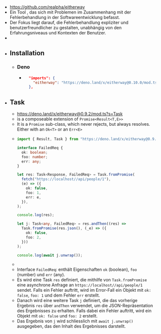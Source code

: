 - https://github.com/realpha/eitherway
- Ein Tool , das sich mit Problemen im Zusammenhang mit der Fehlerbehandlung in der Softwareentwicklung befasst.
- Der Fokus liegt darauf, die Fehlerbehandlung expliziter und benutzerfreundlicher zu gestalten, 
  unabhängig von den Erfahrungsniveaus und Kontexten der Benutzer.
-
- ## Installation
	- ### Deno
		- ```deno.json
		    "imports": {
		      "eitherway": "https://deno.land/x/eitherway@0.10.0/mod.ts"
		    },
		  ```
- ## Task
	- https://deno.land/x/eitherway@0.9.2/mod.ts?s=Task
	- is a composeable extension of `Promise<Result<T,E>>`
	- It is a `Promise` sub-class, which never rejects, but always resolves.
	  Either with an `Ok<T>` or an `Err<E>`
	- ```typescript
	  import { Result, Task } from "https://deno.land/x/eitherway@0.9.2/mod.ts";
	  
	  interface FailedReq {
	    ok: boolean;
	    foo: number;
	    err: any;
	  }
	  
	  let res: Task<Response, FailedReq> = Task.fromPromise(
	    fetch("https://localhost//api/people/1"),
	    (e) => ({
	      ok: false,
	      foo: 1,
	      err: e,
	    }),
	  );
	  
	  console.log(res);
	  
	  let j: Task<any, FailedReq> = res.andThen((res) =>
	    Task.fromPromise(res.json(), (_e) => ({
	      ok: false,
	      foo: 2,
	    }))
	  );
	  
	  console.log(await j.unwrap());
	  ```
	-
	- Interface `FailedReq`: enthält Eigenschaften `ok` (boolean), `foo` (number) und `err` (any).
	- Es wird eine Task `res` definiert, die mithilfe von `Task.fromPromise` eine asynchrone Anfrage an `https://localhost//api/people/1` sendet. Falls ein Fehler auftritt, wird im Error-Fall ein Objekt mit `ok: false`, `foo: 1` und dem Fehler `err` erstellt.
	- Danach wird eine weitere Task `j` definiert, die das vorherige Ergebnis `res` über `andThen` verwendet, um die JSON-Repräsentation des Ergebnisses zu erhalten. Falls dabei ein Fehler auftritt, wird ein Objekt mit `ok: false` und `foo: 2` erstellt.
	- Das Ergebnis von `j` wird schliesslich mit `await j.unwrap()` ausgegeben, das den Inhalt des Ergebnisses darstellt.